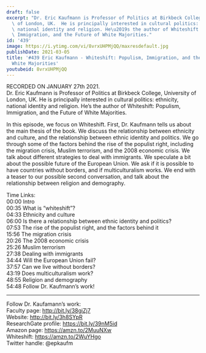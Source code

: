 ```yaml
---
draft: false
excerpt: "Dr. Eric Kaufmann is Professor of Politics at Birkbeck College, University\
  \ of London, UK.  He is principally interested in cultural politics: ethnicity,\
  \ national identity and religion. He\u2019s the author of Whiteshift: Populism,\
  \ Immigration, and the Future of White Majorities."
id: '439'
image: https://i.ytimg.com/vi/8vrxUHPMjQQ/maxresdefault.jpg
publishDate: 2021-03-05
title: '#439 Eric Kaufmann - Whiteshift: Populism, Immigration, and the Future of
  White Majorities'
youtubeid: 8vrxUHPMjQQ
---
```

<div class="timelinks">

RECORDED ON JANUARY 27th 2021.  
Dr. Eric Kaufmann is Professor of Politics at Birkbeck College, University of London, UK.  He is principally interested in cultural politics: ethnicity, national identity and religion. He’s the author of Whiteshift: Populism, Immigration, and the Future of White Majorities.

In this episode, we focus on Whiteshift. First, Dr. Kaufmann tells us about the main thesis of the book. We discuss the relationship between ethnicity and culture, and the relationship between ethnic identity and politics. We go through some of the factors behind the rise of the populist right, including the migration crisis, Muslim terrorism, and the 2008 economic crisis. We talk about different strategies to deal with immigrants. We speculate a bit about the possible future of the European Union. We ask if it is possible to have countries without borders, and if multiculturalism works. We end with a teaser to our possible second conversation, and talk about the relationship between religion and demography.

Time Links:  
<time>00:00</time> Intro  
<time>00:35</time> What is “whiteshift”?  
<time>04:33</time> Ethnicity and culture  
<time>06:00</time> Is there a relationship between ethnic identity and politics?  
<time>07:53</time> The rise of the populist right, and the factors behind it   
<time>15:56</time> The migration crisis  
<time>20:26</time> The 2008 economic crisis  
<time>25:26</time> Muslim terrorism  
<time>27:38</time> Dealing with immigrants  
<time>34:44</time> Will the European Union fail?  
<time>37:57</time> Can we live without borders?  
<time>43:19</time> Does multiculturalism work?  
<time>48:55</time> Religion and demography  
<time>54:48</time> Follow Dr. Kaufmann’s work!

---

Follow Dr. Kaufamann’s work:  
Faculty page: http://bit.ly/38giZj7  
Website: http://bit.ly/3h8SYpR  
ResearchGate profile: https://bit.ly/39nM5id  
Amazon page: https://amzn.to/2MuuNXw  
Whiteshift: https://amzn.to/2WuYHgo  
Twitter handle: @epkaufm
</div>

